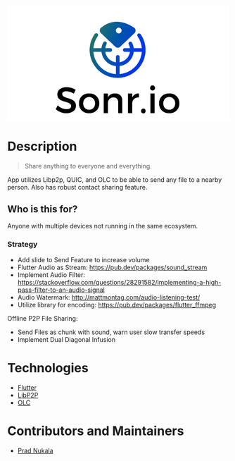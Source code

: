<div align="center">
    <img src=".meta/header.png" alt="Sonr-App-Header"/>
  <br>
</div>

# Description
> Share anything to everyone and everything.

App utilizes Libp2p, QUIC, and OLC to be able to send any file to a nearby person. Also has robust contact sharing feature.

## Who is this for?
Anyone with multiple devices not running in the same ecosystem.


### Strategy
- Add slide to Send Feature to increase volume
- Flutter Audio as Stream: https://pub.dev/packages/sound_stream
- Implement Audio Filter: https://stackoverflow.com/questions/28291582/implementing-a-high-pass-filter-to-an-audio-signal
- Audio Watermark: http://mattmontag.com/audio-listening-test/
- Utilize library for encoding: https://pub.dev/packages/flutter_ffmpeg

Offline P2P File Sharing:
- Send Files as chunk with sound, warn user slow transfer speeds
- Implement Dual Diagonal Infusion

# Technologies
* [Flutter](https://github.com/flutter/flutter)
* [LibP2P](https://github.com/libp2p/go-libp2p)
* [OLC](https://github.com/google/open-location-code)

# Contributors and Maintainers
- [Prad Nukala](https://prad.dev)
